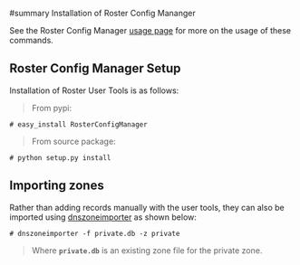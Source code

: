 ﻿#summary Installation of Roster Config Mananger

See the Roster Config Manager [usage page](ConfigManagerUsage.md) for more on the usage of these commands.

## Roster Config Manager Setup ##
Installation of Roster User Tools is as follows:

> From pypi:
```
# easy_install RosterConfigManager
```

> From source package:
```
# python setup.py install
```

## Importing zones ##
Rather than adding records manually with the user tools, they can also be imported using [dnszoneimporter](ConfigManagerUsage#dnszoneimporter.md) as shown below:
```
# dnszoneimporter -f private.db -z private
```

> Where **`private.db`** is an existing zone file for the private zone.